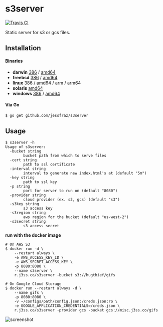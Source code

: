 s3server
========

[![Travis CI](https://travis-ci.org/jessfraz/s3server.svg?branch=master)](https://travis-ci.org/jessfraz/s3server)

Static server for s3 or gcs files.

## Installation

#### Binaries

- **darwin** [386](https://github.com/jessfraz/s3server/releases/download/v0.0.0/s3server-darwin-386) / [amd64](https://github.com/jessfraz/s3server/releases/download/v0.0.0/s3server-darwin-amd64)
- **freebsd** [386](https://github.com/jessfraz/s3server/releases/download/v0.0.0/s3server-freebsd-386) / [amd64](https://github.com/jessfraz/s3server/releases/download/v0.0.0/s3server-freebsd-amd64)
- **linux** [386](https://github.com/jessfraz/s3server/releases/download/v0.0.0/s3server-linux-386) / [amd64](https://github.com/jessfraz/s3server/releases/download/v0.0.0/s3server-linux-amd64) / [arm](https://github.com/jessfraz/s3server/releases/download/v0.0.0/s3server-linux-arm) / [arm64](https://github.com/jessfraz/s3server/releases/download/v0.0.0/s3server-linux-arm64)
- **solaris** [amd64](https://github.com/jessfraz/s3server/releases/download/v0.0.0/s3server-solaris-amd64)
- **windows** [386](https://github.com/jessfraz/s3server/releases/download/v0.0.0/s3server-windows-386) / [amd64](https://github.com/jessfraz/s3server/releases/download/v0.0.0/s3server-windows-amd64)

#### Via Go

```bash
$ go get github.com/jessfraz/s3server
```

## Usage

```console
$ s3server -h
Usage of s3server:
  -bucket string
        bucket path from which to serve files
  -cert string
        path to ssl certificate
  -interval string
        interval to generate new index.html's at (default "5m")
  -key string
        path to ssl key
  -p string
        port for server to run on (default "8080")
  -provider string
        cloud provider (ex. s3, gcs) (default "s3")
  -s3key string
        s3 access key
  -s3region string
        aws region for the bucket (default "us-west-2")
  -s3secret string
        s3 access secret
```

**run with the docker image**

```console
# On AWS S3
$ docker run -d \
    --restart always \
    -e AWS_ACCESS_KEY_ID \
    -e AWS_SECRET_ACCESS_KEY \
    -p 8080:8080 \
    --name s3server \
    r.j3ss.co/s3server -bucket s3://hugthief/gifs

# On Google Cloud Storage
$ docker run --restart always -d \
    --name gifs \
    -p 8080:8080 \
    -v ~/configs/path/config.json:/creds.json:ro \
    -e GOOGLE_APPLICATION_CREDENTIALS=/creds.json \
    r.j3ss.co/s3server -provider gcs -bucket gcs://misc.j3ss.co/gifs
```

![screenshot](screenshot.png)
